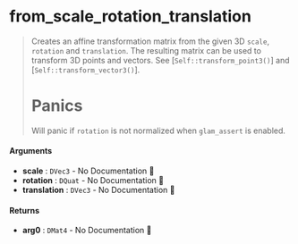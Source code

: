 # from\_scale\_rotation\_translation

>  Creates an affine transformation matrix from the given 3D `scale`, `rotation` and
>  `translation`.
>  The resulting matrix can be used to transform 3D points and vectors. See
>  [`Self::transform_point3()`] and [`Self::transform_vector3()`].
>  # Panics
>  Will panic if `rotation` is not normalized when `glam_assert` is enabled.

#### Arguments

- **scale** : `DVec3` \- No Documentation 🚧
- **rotation** : `DQuat` \- No Documentation 🚧
- **translation** : `DVec3` \- No Documentation 🚧

#### Returns

- **arg0** : `DMat4` \- No Documentation 🚧